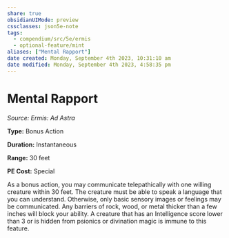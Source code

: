 ```yaml
---
share: true
obsidianUIMode: preview
cssclasses: json5e-note
tags:
  - compendium/src/5e/ermis
  - optional-feature/mint
aliases: ["Mental Rapport"]
date created: Monday, September 4th 2023, 10:31:10 am
date modified: Monday, September 4th 2023, 4:58:35 pm
---
```

# Mental Rapport

*Source: Ermis: Ad Astra* 

**Type:** Bonus Action

**Duration:** Instantaneous

**Range:** 30 feet

**PE Cost:** Special

As a bonus action, you may communicate telepathically with one willing creature within 30 feet. The creature must be able to speak a language that you can understand. Otherwise, only basic sensory images or feelings may be communicated. Any barriers of rock, wood, or metal thicker than a few inches will block your ability. A creature that has an Intelligence score lower than 3 or is hidden from psionics or divination magic is immune to this feature.